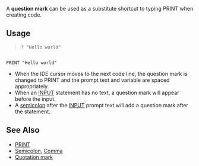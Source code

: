 A **question mark** can be used as a substitute shortcut to typing PRINT when creating code.

## Usage

> `? "Hello world"`

```text

PRINT "Hello world"

```

* When the IDE cursor moves to the next code line, the question mark is changed to PRINT and the prompt text and variable are spaced appropriately.
* When an [INPUT](INPUT) statement has no text, a question mark will appear before the input.
* A [semicolon](semicolon) after the [INPUT](INPUT) prompt text will add a question mark after the statement.

## See Also

* [PRINT](PRINT)
* [Semicolon](Semicolon), [Comma](Comma)
* [Quotation mark](Quotation-mark)
